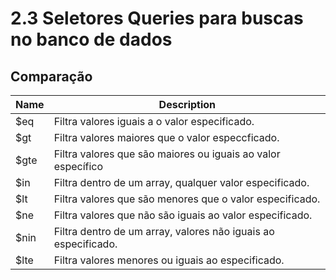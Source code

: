 # 2.3 Seletores Queries para buscas no banco de dados

## Comparação

| Name   | Description                                                        |
| ------ | ------------------------------------------------------------------ |
| $eq    | Filtra valores iguais a o valor especificado.                      |
| $gt    | Filtra valores maiores que o valor especcficado.                   |
| $gte   | Filtra valores que são maiores ou iguais ao valor específico       |
| $in    | Filtra dentro de um array, qualquer valor especificado.            |
| $lt    | Filtra valores que são menores que o valor especificado.           |
| $ne    | Filtra valores que não são iguais ao valor especificado.           |
| $nin   | Filtra dentro de um array, valores não iguais ao especificado.     |
| $lte   | Filtra valores menores ou iguais ao especificado.                  |